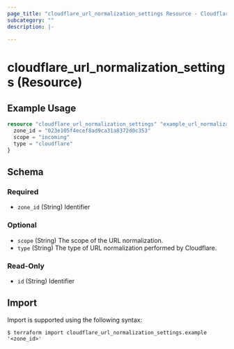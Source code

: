 ```yaml
---
page_title: "cloudflare_url_normalization_settings Resource - Cloudflare"
subcategory: ""
description: |-
  
---
```


# cloudflare_url_normalization_settings (Resource)



## Example Usage

```terraform
resource "cloudflare_url_normalization_settings" "example_url_normalization_settings" {
  zone_id = "023e105f4ecef8ad9ca31a8372d0c353"
  scope = "incoming"
  type = "cloudflare"
}
```

<!-- schema generated by tfplugindocs -->
## Schema

### Required

- `zone_id` (String) Identifier

### Optional

- `scope` (String) The scope of the URL normalization.
- `type` (String) The type of URL normalization performed by Cloudflare.

### Read-Only

- `id` (String) Identifier

## Import

Import is supported using the following syntax:

```shell
$ terraform import cloudflare_url_normalization_settings.example '<zone_id>'
```
